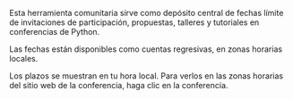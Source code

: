 Esta herramienta comunitaria sirve como depósito central de fechas límite de invitaciones de participación, propuestas, talleres y tutoriales en conferencias de Python.

Las fechas están disponibles como cuentas regresivas, en zonas horarias locales.

Los plazos se muestran en <span class="local-timezone">tu hora local</span>. Para verlos en las zonas horarias del sitio web de la conferencia, haga clic en la conferencia.
